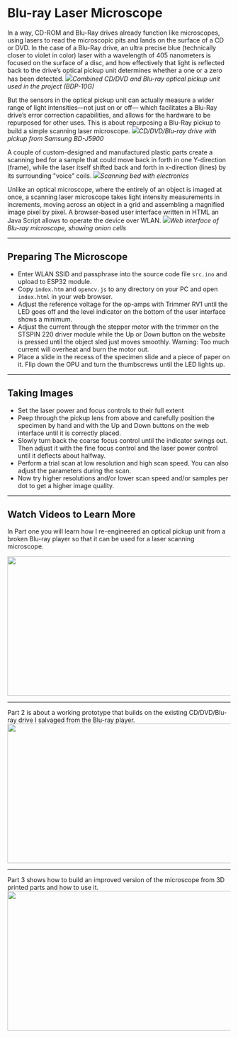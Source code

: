 # Blu-ray Laser Microscope
In a way, CD-ROM and Blu-Ray drives already function like microscopes, using lasers to read the microscopic pits and lands on the surface of a CD or DVD. In the case of a Blu-Ray drive, an ultra precise blue (technically closer to violet in color) laser with a wavelength of 405 nanometers is focused on the surface of a disc, and how effectively that light is reflected back to the drive’s optical pickup unit determines whether a one or a zero has been detected.
<img src="./images/2_opu.jpg">*Combined CD/DVD and Blu-ray optical pickup unit used in the project (BDP-10G)*</img>

But the sensors in the optical pickup unit can actually measure a wider range of light intensities—not just on or off— which facilitates a Blu-Ray drive’s error correction capabilities, and allows for the hardware to be repurposed for other uses. This is about repurposing a Blu-Ray pickup to build a simple scanning laser microscope. 
<img src="./images/2a_opu.jpg">*CD/DVD/Blu-ray drive with pickup from Samsung BD-J5900*</img>

A couple of custom-designed and manufactured plastic parts create a scanning bed for a sample that could move back in forth in one Y-direction (frame), while the laser itself shifted back and forth in x-direction (lines) by its surrounding "voice" coils.
<img src="./images/scanbed1.jpg">*Scanning bed with electronics*</img>

Unlike an optical microscope, where the entirely of an object is imaged at once, a scanning laser microscope takes light intensity measurements in increments, moving across an object in a grid and assembling a magnified image pixel by pixel. 
A browser-based user interface written in HTML an Java Script allows to operate the device over WLAN.
<img src="./images/onion480x480.PNG">*Web interface of Blu-ray microscope, showing onion cells*</img>

---
## Preparing The Microscope
- Enter WLAN SSID and passphrase into the source code file `src.ino` and upload to ESP32 module.
- Copy `index.htm` and `opencv.js` to any directory on your PC and open `index.html` in your web browser.
- Adjust the reference voltage for the op-amps with Trimmer RV1 until the LED goes off and the level indicator on the bottom of the user interface shows a minimum.
- Adjust the current through the stepper motor with the trimmer on the STSPIN 220 driver module while the Up or Down button on the website is pressed until the object sled just moves smoothly. Warning: Too much current will overheat and burn the motor out.
- Place a slide in the recess of the specimen slide and a piece of paper on it. Flip down the OPU and turn the thumbscrews until the LED lights up.
---

## Taking Images
- Set the laser power and focus controls to their full extent
- Peep through the pickup lens from above and carefully position the specimen by hand and with the Up and Down buttons on the web interface until it is correctly placed.
- Slowly turn back the coarse focus control until the indicator swings out. Then adjust it with the fine focus control and the laser power control until it deflects about halfway.
- Perform a trial scan at low resolution and high scan speed. You can also adjust the parameters during the scan.
- Now try higher resolutions and/or lower scan speed and/or samples per dot to get a higher image quality.
  
---
## Watch Videos to Learn More
In Part one you will learn how I re-engineered an optical pickup unit from a broken Blu-ray player so that it can be used for a laser scanning microscope.  

<a href="https://youtu.be/liGuhbFh4IQ" alt="DIY Blu-Ray Laser Scanning Microscope #1: Making a Laser Microphone">
<img width="560" height="315" src="./images/part1.webp"></img>
</a>  

---
Part 2 is about a working prototype that builds on the existing CD/DVD/Blu-ray drive I salvaged from the Blu-ray player.  
<a href="https://youtu.be/Hkialty_8K4" alt="DIY Blu-Ray Laser Scanning Microscope #2: Shooting Images">
<img width="560" height="315" src="./images/part2.jpg"></img>
</a>

---
Part 3 shows how to build an improved version of the microscope from 3D printed parts and how to use it.  
<a href="https://youtu.be/xfuWbnMYOos" alt="DIY Blu-Ray Laser Scanning Microscope #3: Improvements And Tests">
<img width="560" height="315" src="./images/part3.webp"></img>
</a>
